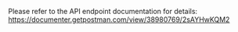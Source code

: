 Please refer to the API endpoint documentation for details:
https://documenter.getpostman.com/view/38980769/2sAYHwKQM2
